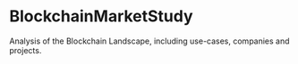 # BlockchainMarketStudy
Analysis of the Blockchain Landscape, including use-cases, companies and projects.
